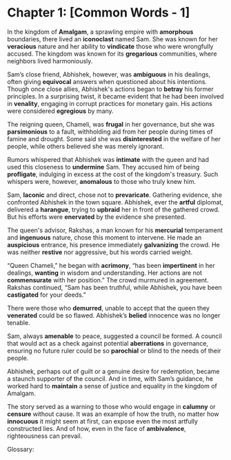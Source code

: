 # Chapter 1: [Common Words - 1]
  
  In the kingdom of **Amalgam**, a sprawling empire with **amorphous** boundaries, there lived an **iconoclast** named Sam. She was known for her **veracious** nature and her ability to **vindicate** those who were wrongfully accused. The kingdom was known for its **gregarious** communities, where neighbors lived harmoniously.

Sam’s close friend, Abhishek, however, was **ambiguous** in his dealings, often giving **equivocal** answers when questioned about his intentions. Though once close allies, Abhishek's actions began to **betray** his former principles. In a surprising twist, it became evident that he had been involved in **venality**, engaging in corrupt practices for monetary gain. His actions were considered **egregious** by many.

The reigning queen, Chameli, was **frugal** in her governance, but she was **parsimonious** to a fault, withholding aid from her people during times of famine and drought. Some said she was **disinterested** in the welfare of her people, while others believed she was merely ignorant.

Rumors whispered that Abhishek was **intimate** with the queen and had used this closeness to **undermine** Sam. They accused him of being **profligate**, indulging in excess at the cost of the kingdom's treasury. Such whispers were, however, **anomalous** to those who truly knew him.

Sam, **laconic** and direct, chose not to **prevaricate**. Gathering evidence, she confronted Abhishek in the town square. Abhishek, ever the **artful** diplomat, delivered a **harangue**, trying to **upbraid** her in front of the gathered crowd. But his efforts were **enervated** by the evidence she presented.

The queen's advisor, Rakshas, a man known for his **mercurial** temperament and **ingenuous** nature, chose this moment to intervene. He made an **auspicious** entrance, his presence immediately **galvanizing** the crowd. He was neither **restive** nor aggressive, but his words carried weight.

“Queen Chameli,” he began with **acrimony**, “has been **impertinent** in her dealings, **wanting** in wisdom and understanding. Her actions are not **commensurate** with her position.” The crowd murmured in agreement. Rakshas continued, “Sam has been truthful, while Abhishek, you have been **castigated** for your deeds.”

There were those who **demurred**, unable to accept that the queen they **venerated** could be so flawed. Abhishek’s **belied** innocence was no longer tenable.

Sam, always **amenable** to peace, suggested a council be formed. A council that would act as a check against potential **aberrations** in governance, ensuring no future ruler could be so **parochial** or blind to the needs of their people.

Abhishek, perhaps out of guilt or a genuine desire for redemption, became a staunch supporter of the council. And in time, with Sam’s guidance, he worked hard to **maintain** a sense of justice and equality in the kingdom of Amalgam.

The story served as a warning to those who would engage in **calumny** or **censure** without cause. It was an example of how the truth, no matter how **innocuous** it might seem at first, can expose even the most artfully constructed lies. And of how, even in the face of **ambivalence**, righteousness can prevail.

Glossary:

